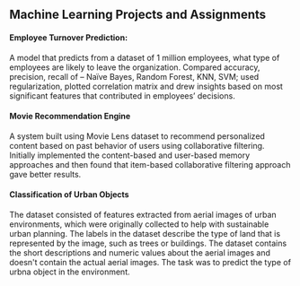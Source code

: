 ## Machine Learning Projects and Assignments

#### Employee Turnover Prediction:
A model that predicts from a dataset of 1 million employees, what type of employees are likely to leave the organization.
Compared accuracy, precision, recall of – Naïve Bayes, Random Forest, KNN, SVM; used regularization, plotted correlation
matrix and drew insights based on most significant features that contributed in employees’ decisions.


#### Movie Recommendation Engine
A system built using Movie Lens dataset to recommend personalized content based on past behavior of users using
collaborative filtering. Initially implemented the content-based and user-based memory approaches and then found that
item-based collaborative filtering approach gave better results.


#### Classification of Urban Objects
The dataset consisted of features extracted from aerial images of urban environments, which were originally collected to help with sustainable urban planning. The labels in the dataset describe the type of land that is represented by the image, such as trees or buildings. The dataset contains the short descriptions and numeric values about the aerial images and doesn't contain the actual aerial images. The task was to predict the type of urbna object in the environment.
